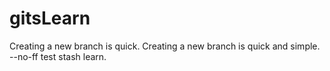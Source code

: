 # gitsLearn
Creating a new branch is quick.
Creating a new branch is quick and simple.
--no-ff test
stash learn.

